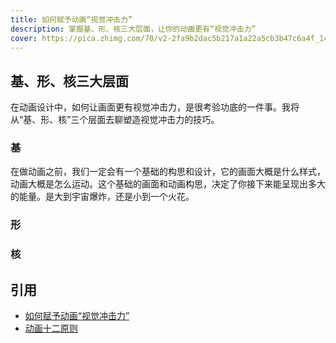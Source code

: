 ```yaml
---
title: 如何赋予动画“视觉冲击力”
description: 掌握基、形、核三大层面，让你的动画更有“视觉冲击力”
cover: https://pica.zhimg.com/70/v2-2fa9b2dac5b217a1a22a5cb3b47c6a4f_1440w.avis?source=172ae18b&biz_tag=Post
---
```


## 基、形、核三大层面

在动画设计中，如何让画面更有视觉冲击力，是很考验功底的一件事。我将从“基、形、核”三个层面去聊塑造视觉冲击力的技巧。

### 基

在做动画之前，我们一定会有一个基础的构思和设计，它的画面大概是什么样式，动画大概是怎么运动。这个基础的画面和动画构思，决定了你接下来能呈现出多大的能量。是大到宇宙爆炸，还是小到一个火花。

### 形

### 核

## 引用

- [如何赋予动画“视觉冲击力”](https://www.bilibili.com/video/BV1av41157qi/?spm_id_from=333.337.search-card.all.click&vd_source=68fd98cf373bcd193d855f8ffcd2bfba)
- [动画十二原则](https://www.bilibili.com/video/BV1x54y1e7J9?spm_id_from=333.788.player.player_end_recommend&vd_source=68fd98cf373bcd193d855f8ffcd2bfba)

